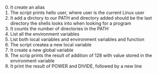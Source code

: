 0. It create an alias
1. The script prints hello user, where user is the current Linux user
3. It add a dirctory to our PATH and directory added should be the last directory the shells looks into when looking for a program
4. It counts the number of directories in the PATH
5. List all the environment variables
6. List both local variables and environment variables and function
7. The script createa a new local variable
8. It create a new global variable
9. The scrip prints the result of addition of 128 with value stored in the environment variable
10. It print the result of POWER  and DIVIDE, followed by a new line